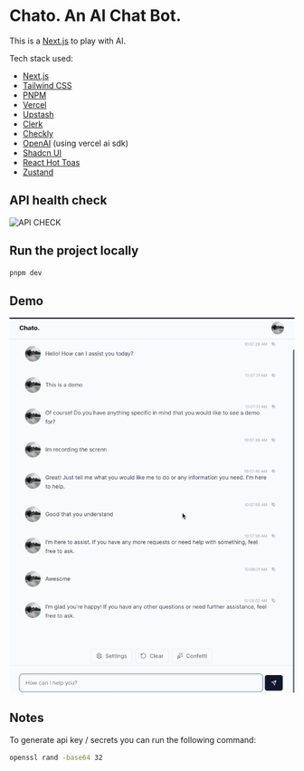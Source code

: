 # Chato. An AI Chat Bot.

This is a [Next.js](https://nextjs.org/) to play with AI.

Tech stack used:

- [Next.js](https://nextjs.org/)
- [Tailwind CSS](https://tailwindcss.com/)
- [PNPM](https://pnpm.io/)
- [Vercel](https://vercel.com/)
- [Upstash](https://upstash.com/)
- [Clerk](https://clerk.dev/)
- [Checkly](https://checklyhq.com/)
- [OpenAI](https://openai.com/) (using vercel ai sdk)
- [Shadcn UI](https://ui.shadcn.com/)
- [React Hot Toas](https://react-hot-toast.com/)
- [Zustand](https://zustand-demo.pmnd.rs/)

## API health check

![API CHECK](https://api.checklyhq.com/v1/badges/checks/96e06094-a13c-42fb-b0be-ac1b472e2354?style=flat&theme=default)

## Run the project locally

```bash
pnpm dev
```

## Demo

![](./docs//chato-demo.gif)

## Notes

To generate api key / secrets you can run the following command:

```bash
openssl rand -base64 32
```
